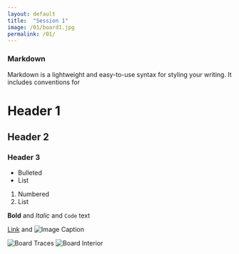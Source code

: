 ```yaml
---
layout: default
title:  "Session 1"
image: /01/board1.jpg
permalink: /01/
---
```


### Markdown

Markdown is a lightweight and easy-to-use syntax for styling your writing. It includes conventions for

# Header 1
## Header 2
### Header 3

- Bulleted
- List

1. Numbered
2. List

**Bold** and _Italic_ and `Code` text

[Link](url) and ![Image Caption](motor.jpg)

<!-- You can include comments that will not be translated to HTML -->

<!-- You can also directly include HTML, for example to make a split image -->

<img src="board1.jpg" alt="Board Traces" style="max-width: 48%">
<img src="board2.jpg" alt="Board Interior" style="max-width: 48%">

